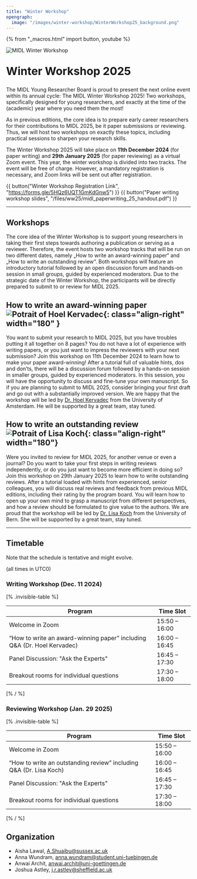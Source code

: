 ```yaml
---
title: "Winter Workshop"
opengraph:
  image: "/images/winter-workshop/WinterWorkshop25_background.png"
---
```


{% from "_macros.html" import button, youtube %}

![MIDL Winter Workshop](/images/winter-workshop/WinterWorkshop25_background.jpg)

<h1 style="font-size: 30px; margin-top: 30px; margin-bottom: 24px">Winter Workshop 2025</h1>

The MIDL Young Researcher Board is proud to present the next online event within its annual cycle: The MIDL Winter Workshop 2025! Two workshops, specifically designed for young researchers, and exactly at the time of the (academic) year where you need them the most!

As in previous editions, the core idea is to prepare early career researchers for their contributions to MIDL 2025, be it paper submissions or reviewing. Thus, we will host two workshops on exactly these topics, including practical sessions to sharpen your research skills.

The Winter Workshop 2025 will take place on **11th December 2024** (for paper writing) and **29th January 2025** (for paper reviewing) as a virtual Zoom event. This year, the winter workshop is divided into two tracks. The event will be free of charge. However, a mandatory registration is necessary, and Zoom links will be sent out after registration.

{{ button("Winter Workshop Registration Link", "https://forms.gle/5HQz6UQT1GmKdGnw5") }}
{{ button("Paper writing workshop slides", "/files/ww25/midl_paperwriting_25_handout.pdf") }}

---

## Workshops

The core idea of the Winter Workshop is to support young researchers in taking their first steps towards authoring a publication or serving as a reviewer. Therefore, the event hosts two workshop tracks that will be run on two different dates, namely „How to write an award-winning paper“ and „How to write an outstanding review“. Both workshops will feature an introductory tutorial followed by an open discussion forum and hands-on session in small groups, guided by experienced moderators. Due to the strategic date of the Winter Workshop, the participants will be directly prepared to submit to or review for MIDL 2025.

## How to write an award-winning paper ![Potrait of Hoel Kervadec](/images/winter-workshop/pic_hoel.jpg){: class="align-right" width="180" }

You want to submit your research to MIDL 2025, but you have troubles putting it all together on 8 pages? You do not have a lot of experience with writing papers, or you just want to impress the reviewers with your next submission? Join this workshop on 11th December 2024 to learn how to make your paper award-winning! After a tutorial full of valuable hints, dos and don’ts, there will be a discussion forum followed by a hands-on session in smaller groups, guided by experienced moderators. In this session, you will have the opportunity to discuss and fine-tune your own manuscript. So if you are planning to submit to MIDL 2025, consider bringing your first draft and go out with a substantially improved version. We are happy that the workshop will be led by [Dr. Hoel Kervadec](https://hoel.kervadec.science/) from the University of Amsterdam. He will be supported by a great team, stay tuned.

## How to write an outstanding review ![Potrait of Lisa Koch](/images/winter-workshop/pic_lisa.jpeg){: class="align-right" width="180"}

Were you invited to review for MIDL 2025, for another venue or even a journal? Do you want to take your first steps in writing reviews independently, or do you just want to become more efficient in doing so? Join this workshop on 29th January 2025 to learn how to write outstanding reviews. After a tutorial loaded with hints from experienced, senior colleagues, you will discuss real reviews and feedback from previous MIDL editions, including their rating by the program board. You will learn how to open up your own mind to grasp a manuscript from different perspectives, and how a review should be formulated to give value to the authors. We are proud that the workshop will be led by [Dr. Lisa Koch](https://mlm-lab.ch/) from the University of Bern. She will be supported by a great team, stay tuned.

---

## Timetable

Note that the schedule is tentative and might evolve.

(all times in UTC0)

### Writing Workshop (Dec. 11 2024)

[% .invisible-table %]

| Program                                 | Time Slot     |
| --------                                | ---------     |
| Welcome in Zoom                         | 15:50 – 16:00 |
| “How to write an award-winning paper” including Q&A (Dr. Hoel Kervadec) | 16:00 – 16:45 |
| Panel Discussion: "Ask the Experts"     | 16:45 – 17:30 |
| Breakout rooms for individual questions | 17:30 – 18:00 |

[% / %]

### Reviewing Workshop (Jan. 29 2025)

[% .invisible-table %]

| Program                                 | Time Slot     |
| --------                                | ---------     |
| Welcome in Zoom                         | 15:50 – 16:00 |
| “How to write an outstanding review” including Q&A (Dr. Lisa Koch) | 16:00 – 16:45 |
| Panel Discussion: "Ask the Experts"     | 16:45 – 17:30 |
| Breakout rooms for individual questions | 17:30 – 18:00 |

[% / %]

## Organization

* Aisha Lawal, <A.Shuaibu@sussex.ac.uk>
* Anna Wundram, <anna.wundram@student.uni-tuebingen.de>
* Anwai Archit, <anwai.archit@uni-goettingen.de>
* Joshua Astley, <j.r.astley@sheffield.ac.uk>
